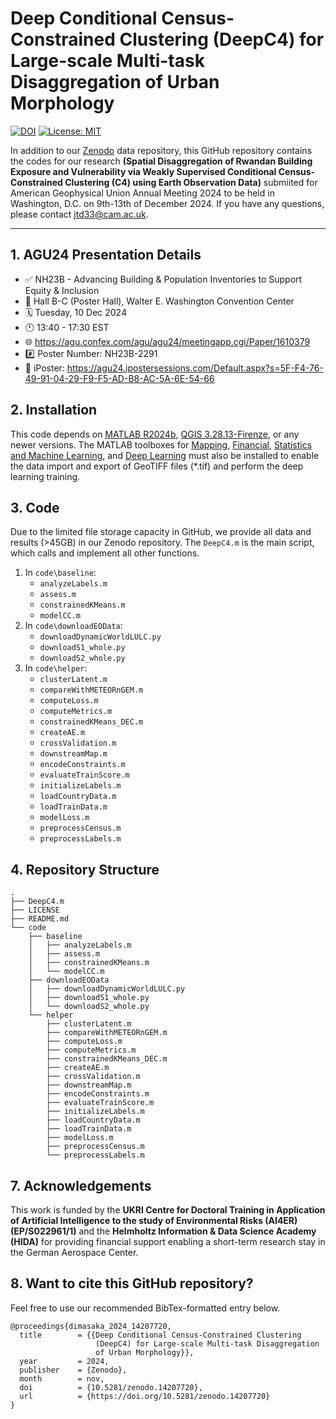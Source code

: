 # **Deep Conditional Census-Constrained Clustering (DeepC4) for Large-scale Multi-task Disaggregation of Urban Morphology**

[![DOI](https://zenodo.org/badge/DOI/10.5281/zenodo.8099812.svg)](https://doi.org/10.5281/zenodo.13119552) [![License: MIT](https://img.shields.io/badge/License-MIT-blue.svg)](https://opensource.org/licenses/MIT)


In addition to our [Zenodo](https://doi.org/10.5281/zenodo.13119552) data repository, this GitHub repository contains the codes for our research **(Spatial Disaggregation of Rwandan Building Exposure and Vulnerability via Weakly Supervised Conditional Census-Constrained Clustering (C4) using Earth Observation Data)** submiited for American Geophysical Union Annual Meeting 2024 to be held in Washington, D.C. on 9th-13th of December 2024. If you have any questions, please contact [jtd33@cam.ac.uk](mailto:jtd33@cam.ac.uk).

---

## **1. AGU24 Presentation Details**

+ ✅ NH23B - Advancing Building & Population Inventories to Support Equity & Inclusion
+ 📍 Hall B-C (Poster Hall), Walter E. Washington Convention Center
+ 🗓️ Tuesday, 10 Dec 2024
+ 🕚 13:40 - 17:30 EST
+ 🌐 https://agu.confex.com/agu/agu24/meetingapp.cgi/Paper/1610379  
+ #️⃣ Poster Number: NH23B-2291
+ 🤝 iPoster: https://agu24.ipostersessions.com/Default.aspx?s=5F-F4-76-49-91-04-29-F9-F5-AD-B8-AC-5A-6E-54-66

## **2. Installation**

This code depends on [MATLAB R2024b](https://uk.mathworks.com/), [QGIS 3.28.13-Firenze](https://www.qgis.org/en/site/forusers/download.html), or any newer versions. The MATLAB toolboxes for [Mapping](https://uk.mathworks.com/products/mapping.html), [Financial](https://uk.mathworks.com/products/finance.html), [Statistics and Machine Learning](https://uk.mathworks.com/help/stats/getting-started-12.html), and [Deep Learning](https://uk.mathworks.com/help/deeplearning/ug/deep-learning-in-matlab.html) must also be installed to enable the data import and export of GeoTIFF files (*.tif) and perform the deep learning training.

## **3. Code**

Due to the limited file storage capacity in GitHub, we provide all data and results (>45GB) in our Zenodo repository. The `DeepC4.m` is the main script, which calls and implement all other functions. 

1. In `code\baseline`:
   - `analyzeLabels.m`
   - `assess.m`
   - `constrainedKMeans.m`
   - `modelCC.m`
2. In `code\downloadEOData`:
   - `downloadDynamicWorldLULC.py`
   - `downloadS1_whole.py`
   - `downloadS2_whole.py`
3. In `code\helper`:
   - `clusterLatent.m`
   - `compareWithMETEORnGEM.m`
   - `computeLoss.m`
   - `computeMetrics.m`
   - `constrainedKMeans_DEC.m`
   - `createAE.m`
   - `crossValidation.m`
   - `downstreamMap.m`
   - `encodeConstraints.m`
   - `evaluateTrainScore.m`
   - `initializeLabels.m`
   - `loadCountryData.m`
   - `loadTrainData.m`
   - `modelLoss.m`
   - `preprocessCensus.m`
   - `preprocessLabels.m`


## **4. Repository Structure**

```
.
├── DeepC4.m
├── LICENSE
├── README.md
└── code
    ├── baseline
    │   ├── analyzeLabels.m
    │   ├── assess.m
    │   ├── constrainedKMeans.m
    │   └── modelCC.m
    ├── downloadEOData
    │   ├── downloadDynamicWorldLULC.py
    │   ├── downloadS1_whole.py
    │   └── downloadS2_whole.py
    └── helper
        ├── clusterLatent.m
        ├── compareWithMETEORnGEM.m
        ├── computeLoss.m
        ├── computeMetrics.m
        ├── constrainedKMeans_DEC.m
        ├── createAE.m
        ├── crossValidation.m
        ├── downstreamMap.m
        ├── encodeConstraints.m
        ├── evaluateTrainScore.m
        ├── initializeLabels.m
        ├── loadCountryData.m
        ├── loadTrainData.m
        ├── modelLoss.m
        ├── preprocessCensus.m
        └── preprocessLabels.m
```

## **7. Acknowledgements**
This work is funded by the **UKRI Centre for Doctoral Training in Application of Artificial Intelligence to the study of Environmental Risks (AI4ER) (EP/S022961/1)** and the **Helmholtz
Information & Data Science Academy (HIDA)** for providing financial support enabling a short-term research stay in the German Aerospace Center.

## **8. Want to cite this GitHub repository?**
Feel free to use our recommended BibTex-formatted entry below.
```
@proceedings{dimasaka_2024_14207720,
  title        = {{Deep Conditional Census-Constrained Clustering 
                   (DeepC4) for Large-scale Multi-task Disaggregation
                   of Urban Morphology}},
  year         = 2024,
  publisher    = {Zenodo},
  month        = nov,
  doi          = {10.5281/zenodo.14207720},
  url          = {https://doi.org/10.5281/zenodo.14207720}
}
```
